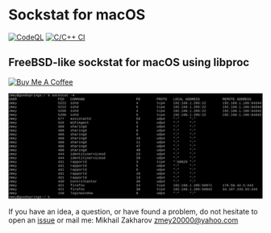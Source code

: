 # Sockstat for macOS

[![CodeQL](https://github.com/mezantrop/sockstat/actions/workflows/codeql.yml/badge.svg)](https://github.com/mezantrop/sockstat/actions/workflows/codeql.yml)
[![C/C++ CI](https://github.com/mezantrop/sockstat/actions/workflows/c-cpp-macos.yml/badge.svg)](https://github.com/mezantrop/sockstat/actions/workflows/c-cpp-macos.yml)

## FreeBSD-like sockstat for macOS using libproc

<a href="https://www.buymeacoffee.com/mezantrop" target="_blank"><img src="https://cdn.buymeacoffee.com/buttons/default-orange.png" alt="Buy Me A Coffee" height="41" width="174"></a>

![sockstat](sockstat.png)

If you have an idea, a question, or have found a problem, do not hesitate to open an
[issue](https://github.com/mezantrop/sockstat/issues) or mail me: Mikhail Zakharov <zmey20000@yahoo.com>
